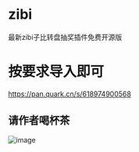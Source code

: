 # zibi
最新zibi子比转盘抽奖插件免费开源版
# 按要求导入即可
https://pan.quark.cn/s/618974900568
## 请作者喝杯茶

![image](https://github.com/user-attachments/assets/aeaadab1-96af-4608-a4e6-479b902ff2b9)
